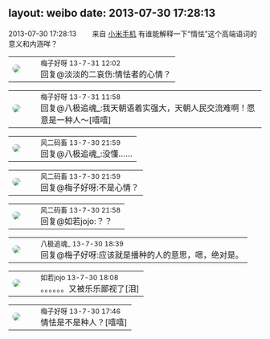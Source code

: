 layout: weibo
date: 2013-07-30 17:28:13
---
<meta name="referrer" content="no-referrer" />

2013-07-30 17:28:13  &nbsp;&nbsp;&nbsp;&nbsp;&nbsp;&nbsp; 来自 <a href="http://app.weibo.com/t/feed/22zMnn" rel="nofollow">小米手机</a>
有谁能解释一下“情怯”这个高端语词的意义和内涵咩？ ​​​

<table style="width: 100%;">
  <tr>
    <td style="width: 40px;"><img style="border-radius:50%" src="https://tva3.sinaimg.cn/crop.0.0.180.180.50/abefb5b0jw1e8qgp5bmzyj2050050aa8.jpg?KID=imgbed,tva&Expires=1624464130&ssig=7kBgmqk%2BX6"></td>
    <td colspan="2"><small>梅子好呀 13-7-31 12:02</small><br/>回复@淡淡的二哀伤:情怯者的心情？</td>
  </tr>
</table>

<table style="width: 100%;">
  <tr>
    <td style="width: 40px;"><img style="border-radius:50%" src="https://tva3.sinaimg.cn/crop.0.0.180.180.50/abefb5b0jw1e8qgp5bmzyj2050050aa8.jpg?KID=imgbed,tva&Expires=1624464130&ssig=7kBgmqk%2BX6"></td>
    <td colspan="2"><small>梅子好呀 13-7-31 11:58</small><br/>回复@八极追魂_:我天朝语着实强大，天朝人民交流难啊！愿意是一种人～[嘻嘻]</td>
  </tr>
</table>

<table style="width: 100%;">
  <tr>
    <td style="width: 40px;"><img style="border-radius:50%" src="https://tva3.sinaimg.cn/crop.0.0.639.639.50/6d2a6003jw8f3idy69w2gj20hs0hrt9g.jpg?KID=imgbed,tva&Expires=1624464130&ssig=1XzVttX4Jo"></td>
    <td colspan="2"><small>风二码畜 13-7-30 21:59</small><br/>回复@八极追魂_:没懂……</td>
  </tr>
</table>

<table style="width: 100%;">
  <tr>
    <td style="width: 40px;"><img style="border-radius:50%" src="https://tva3.sinaimg.cn/crop.0.0.639.639.50/6d2a6003jw8f3idy69w2gj20hs0hrt9g.jpg?KID=imgbed,tva&Expires=1624464130&ssig=1XzVttX4Jo"></td>
    <td colspan="2"><small>风二码畜 13-7-30 21:59</small><br/>回复@梅子好呀:不是心情？</td>
  </tr>
</table>

<table style="width: 100%;">
  <tr>
    <td style="width: 40px;"><img style="border-radius:50%" src="https://tva3.sinaimg.cn/crop.0.0.639.639.50/6d2a6003jw8f3idy69w2gj20hs0hrt9g.jpg?KID=imgbed,tva&Expires=1624464130&ssig=1XzVttX4Jo"></td>
    <td colspan="2"><small>风二码畜 13-7-30 21:58</small><br/>回复@如若jojo:？？</td>
  </tr>
</table>

<table style="width: 100%;">
  <tr>
    <td style="width: 40px;"><img style="border-radius:50%" src="https://tva2.sinaimg.cn/crop.0.0.180.180.50/7d3eebe6jw8f6x2z88wc1j2050050t8k.jpg?KID=imgbed,tva&Expires=1624464130&ssig=psvTBwLEu1"></td>
    <td colspan="2"><small>八极追魂_ 13-7-30 18:39</small><br/>回复@梅子好呀:应该就是播种的人的意思，嗯，绝对是。</td>
  </tr>
</table>

<table style="width: 100%;">
  <tr>
    <td style="width: 40px;"><img style="border-radius:50%" src="https://tva2.sinaimg.cn/crop.0.0.180.180.50/6c91b153jw1e8qgp5bmzyj2050050aa8.jpg?KID=imgbed,tva&Expires=1624464130&ssig=j%2FXgWIKM%2F8"></td>
    <td colspan="2"><small>如若jojo 13-7-30 18:08</small><br/>。。。。。。又被乐乐鄙视了[泪]</td>
  </tr>
</table>

<table style="width: 100%;">
  <tr>
    <td style="width: 40px;"><img style="border-radius:50%" src="https://tva3.sinaimg.cn/crop.0.0.180.180.50/abefb5b0jw1e8qgp5bmzyj2050050aa8.jpg?KID=imgbed,tva&Expires=1624464130&ssig=7kBgmqk%2BX6"></td>
    <td colspan="2"><small>梅子好呀 13-7-30 17:46</small><br/>情怯是不是种人？[嘻嘻]</td>
  </tr>
</table>
